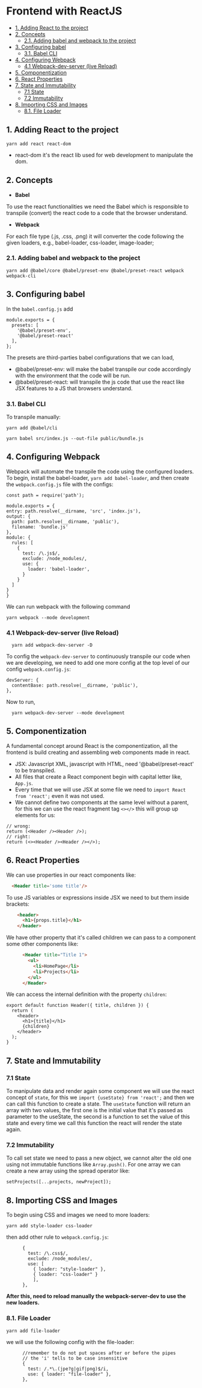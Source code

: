 # Frontend with ReactJS  <!-- omit in toc -->
- [1. Adding React to the project](#1-adding-react-to-the-project)
- [2. Concepts](#2-concepts)
  - [2.1. Adding babel and webpack to the project](#21-adding-babel-and-webpack-to-the-project)
- [3. Configuring babel](#3-configuring-babel)
  - [3.1. Babel CLI](#31-babel-cli)
- [4. Configuring Webpack](#4-configuring-webpack)
  - [4.1 Webpack-dev-server (live Reload)](#41-webpack-dev-server-live-reload)
- [5. Componentization](#5-componentization)
- [6. React Properties](#6-react-properties)
- [7. State and Immutability](#7-state-and-immutability)
  - [7.1 State](#71-state)
  - [7.2 Immutability](#72-immutability)
- [8. Importing CSS and Images](#8-importing-css-and-images)
  - [8.1. File Loader](#81-file-loader)
  
## 1. Adding React to the project

    yarn add react react-dom

- react-dom it's the react lib used for web development to manipulate the dom.
## 2. Concepts

- **Babel**

To use the react functionalities we need the Babel which is responsible to transpile (convert) the react code to a code that the browser understand.

- **Webpack**

For each file type (.js, .css, .png) it will converter the code following the given loaders, e.g., babel-loader, css-loader, image-loader;

### 2.1. Adding babel and webpack to the project

    yarn add @babel/core @babel/preset-env @babel/preset-react webpack webpack-cli

## 3. Configuring babel

In the `babel.config.js` add 
```JS
module.exports = {
  presets: [
    '@babel/preset-env',
    '@babel/preset-react'
  ],
};
```

The presets are third-parties babel configurations that we can load,
- @babel/preset-env: will make the babel transpile our code accordingly with the environment that the code will be run.
- @babel/preset-react: will transpile the js code that use the react like JSX features to a JS that browsers understand.

### 3.1. Babel CLI
To transpile manually:

    yarn add @babel/cli

    yarn babel src/index.js --out-file public/bundle.js
  
## 4. Configuring Webpack

  Webpack will automate the transpile the code using the configured loaders. To begin, install the babel-loader, `yarn add babel-loader`, and then create the `webpack.config.js` file with the configs:

  ```JS
  const path = require('path');

module.exports = {
  entry: path.resolve(__dirname, 'src', 'index.js'),
  output: {
    path: path.resolve(__dirname, 'public'),
    filename: 'bundle.js'
  },
  module: {
    rules: [
      {
        test: /\.js$/,
        exclude: /node_modules/,
        use: {
          loader: 'babel-loader',
        }
      }
    ]
  }
}
  ```
  We can run webpack with the following command

    yarn webpack --mode development
  
  ### 4.1 Webpack-dev-server (live Reload)

      yarn add webpack-dev-server -D

  To config the `webpack-dev-server` to continuously transpile our code when we are developing, we need to add one more config at the top level of our config `webpack.config.js`:

  ```JS
  devServer: {
    contentBase: path.resolve(__dirname, 'public'),
  },
  ```

  Now to run,

      yarn webpack-dev-server --mode development

## 5. Componentization

A fundamental concept around React is the componentization, all the frontend is build creating and assembling web components made in react.

- JSX: Javascript XML, javascript with HTML, need '@babel/preset-react' to be transpiled.
- All files that create a React component begin with capital letter like, `App.js`.
- Every time that we will use JSX at some file we need to `import React from 'react';` even it was not used.
- We cannot define two components at the same level without a parent, for this we can use the react fragment tag `<></>` this will group up elements for us:
```JS
// wrong:
return (<Header /><Header />);
// right:
return (<><Header /><Header /></>);
```
## 6. React Properties

We can use properties in our react components like: 
```HTML
  <Header title='some title'/>
```

To use JS variables or expressions inside JSX we need to but them inside brackets:
```HTML
    <header>
      <h1>{props.title}</h1>
    </header>
```
We have other property that it's called children we can pass to a component some other components like: 

```HTML
      <Header title="Title 1">
        <ul>
          <li>HomePage</li>
          <li>Projects</li>
        </ul>
      </Header>
```

We can access the internal definition with the property `children`:
```JS
export default function Header({ title, children }) {
  return (
    <header>
      <h1>{title}</h1>
      {children}
    </header>
  );
}
```
## 7. State and Immutability

### 7.1 State

To manipulate data and render again some component we will use the react concept of `state`,
for this we `import {useState} from 'react';` and then we can call this function to create a state.
The `useState` function will return an array with two values, the first one is the initial value that it's passed as parameter to the useState, the second is a function to set the value of this state and every time we call this function the react will render the state again.

### 7.2 Immutability

To call set state we need to pass a new object, we cannot alter the old one using not immutable functions like `Array.push()`. For one array we can create a new array using the spread operator like:
```JS
setProjects([...projects, newProject]);
```

## 8. Importing CSS and Images

To begin using CSS and images we need to more loaders:

    yarn add style-loader css-loader

then add other rule to `webpack.config.js`:
```JS
      {
        test: /\.css$/,
        exclude: /node_modules/,
        use: [
          { loader: "style-loader" }, 
          { loader: "css-loader" }
          ],
      },
```

**After this, need to reload manually the webpack-server-dev to use the new loaders.**

### 8.1. File Loader

    yarn add file-loader

we will use the following config with the file-loader:
```JS
      //remember to do not put spaces after or before the pipes
      // the 'i' tells to be case insensitive
      {
        test: /.*\.(jpe?g|gif|png)$/i, 
        use: { loader: "file-loader" },
      },
```

